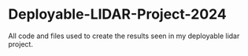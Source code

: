# Deployable-LIDAR-Project-2024
All code and files used to create the results seen in my deployable lidar project.
